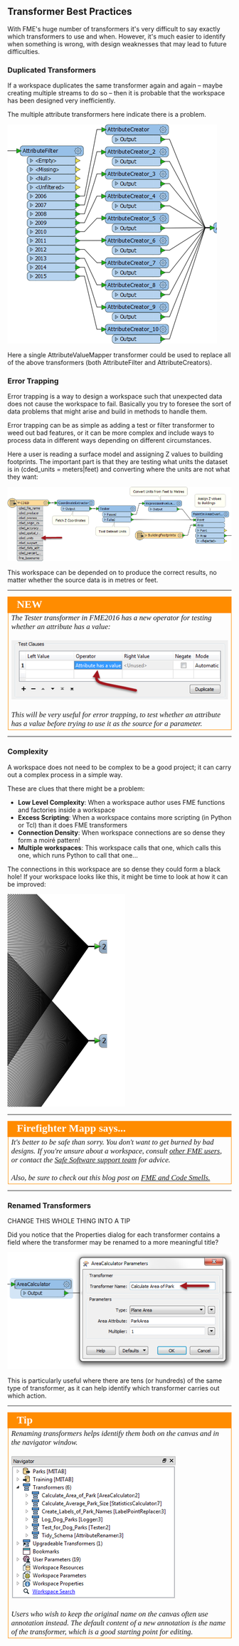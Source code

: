 ## Transformer Best Practices ##

With FME's huge number of transformers it's very difficult to say exactly which transformers to use and when. However, it's much easier to identify when something is wrong, with design weaknesses that may lead to future difficulties.


### Duplicated Transformers ###
If a workspace duplicates the same transformer again and again – maybe creating multiple streams to do so – then it is probable that the workspace has been designed very inefficiently.

The multiple attribute transformers here indicate there is a problem.

![](./Images/Img3.35.DuplicatedTransformer.png)

Here a single AttributeValueMapper transformer could be used to replace all of the above transformers (both AttributeFilter and AttributeCreators).


### Error Trapping ###
Error trapping is a way to design a workspace such that unexpected data does not cause the workspace to fail. Basically you try to foresee the sort of data problems that might arise and build in methods to handle them.

Error trapping can be as simple as adding a test or filter transformer to weed out bad features, or it can be more complex and include ways to process data in different ways depending on different circumstances.

Here a user is reading a surface model and assigning Z values to building footprints. The important part is that they are testing what units the dataset is in (cded_units = meters|feet) and converting where the units are not what they want:

![](./Images/Img3.37.ErrorTrappedWorkspace.png)

This workspace can be depended on to produce the correct results, no matter whether the source data is in metres or feet.

---

<!--New Section--> 

<table style="border-spacing: 0px">
<tr>
<td style="vertical-align:middle;background-color:darkorange;border: 2px solid darkorange">
<i class="fa fa-bolt fa-lg fa-pull-left fa-fw" style="color:white;padding-right: 12px;vertical-align:text-top"></i>
<span style="color:white;font-size:x-large;font-weight: bold;font-family:serif">NEW</span>
</td>
</tr>

<tr>
<td style="border: 1px solid darkorange">
<span style="font-family:serif; font-style:italic; font-size:larger">
The Tester transformer in FME2016 has a new operator for testing whether an attribute has a value:
<br><br><img src="./Images/Img3.50.TesterHasValueParameter.png">
<br><br>This will be very useful for error trapping, to test whether an attribute has a value before trying to use it as the source for a parameter.
</span>
</td>
</tr>
</table>

---


### Complexity ###
A workspace does not need to be complex to be a good project; it can carry out a complex process in a simple way. 

These are clues that there might be a problem:

- **Low Level Complexity**: When a workspace author uses FME functions and factories inside a workspace
- **Excess Scripting**: When a workspace contains more scripting (in Python or Tcl) than it does FME transformers
- **Connection Density**: When workspace connections are so dense they form a moiré pattern!
- **Multiple workspaces**: This workspace calls that one, which calls this one, which runs Python to call that one...

The connections in this workspace are so dense they could form a black hole! If your workspace looks like this, it might be time to look at how it can be improved:

![](./Images/Img3.36.ComplexConnections.png)


---

<!--Person X Says Section-->

<table style="border-spacing: 0px">
<tr>
<td style="vertical-align:middle;background-color:darkorange;border: 2px solid darkorange">
<i class="fa fa-quote-left fa-lg fa-pull-left fa-fw" style="color:white;padding-right: 12px;vertical-align:text-top"></i>
<span style="color:white;font-size:x-large;font-weight: bold;font-family:serif">Firefighter Mapp says...</span>
</td>
</tr>

<tr>
<td style="border: 1px solid darkorange">
<span style="font-family:serif; font-style:italic; font-size:larger">
It's better to be safe than sorry. You don't want to get burned by bad designs. If you're unsure about a workspace, consult <a href="https://knowledge.safe.com/questions/index.html">other FME users</a>, or contact the <a href="http://www.safe.com/support">Safe Software support team</a> for advice.
<br><br>Also, be sure to check out this blog post on <a href="https://blog.safe.com/2015/06/fmeevangelist136/">FME and Code Smells.</a></span>
</td>
</tr>
</table>

---

### Renamed Transformers ###
CHANGE THIS WHOLE THING INTO A TIP

Did you notice that the Properties dialog for each transformer contains a field where the transformer may be renamed to a more meaningful title?

![](./Images/Img3.27.RenamingTransformers.png)

This is particularly useful where there are tens (or hundreds) of the same type of transformer, as it can help identify which transformer carries out which action.

---

<!--Tip Section--> 

<table style="border-spacing: 0px">
<tr>
<td style="vertical-align:middle;background-color:darkorange;border: 2px solid darkorange">
<i class="fa fa-info-circle fa-lg fa-pull-left fa-fw" style="color:white;padding-right: 12px;vertical-align:text-top"></i>
<span style="color:white;font-size:x-large;font-weight: bold;font-family:serif">Tip</span>
</td>
</tr>

<tr>
<td style="border: 1px solid darkorange">
<span style="font-family:serif; font-style:italic; font-size:larger">
Renaming transformers helps identify them both on the canvas and in the navigator window.
<br><br><img src="./Images/Img3.28.RenamedTransformersInNavigator.png">
<br><br>Users who wish to keep the original name on the canvas often use annotation instead. The default content of a new annotation is the name of the transformer, which is a good starting point for editing.
</span>
</td>
</tr>
</table>